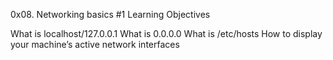 0x08. Networking basics #1
Learning Objectives

What is localhost/127.0.0.1
What is 0.0.0.0
What is /etc/hosts
How to display your machine’s active network interfaces